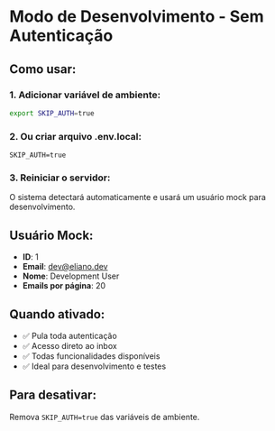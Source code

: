 # Modo de Desenvolvimento - Sem Autenticação

## Como usar:

### 1. Adicionar variável de ambiente:
```bash
export SKIP_AUTH=true
```

### 2. Ou criar arquivo .env.local:
```
SKIP_AUTH=true
```

### 3. Reiniciar o servidor:
O sistema detectará automaticamente e usará um usuário mock para desenvolvimento.

## Usuário Mock:
- **ID**: 1
- **Email**: dev@eliano.dev
- **Nome**: Development User
- **Emails por página**: 20

## Quando ativado:
- ✅ Pula toda autenticação
- ✅ Acesso direto ao inbox
- ✅ Todas funcionalidades disponíveis
- ✅ Ideal para desenvolvimento e testes

## Para desativar:
Remova `SKIP_AUTH=true` das variáveis de ambiente.